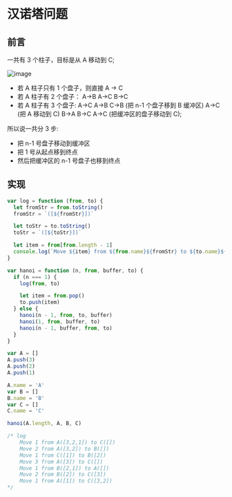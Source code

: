 # 汉诺塔问题

## 前言

一共有 3 个柱子，目标是从 A 移动到 C;

![image](https://user-images.githubusercontent.com/32337542/59562689-47f5da00-9062-11e9-91f3-8a4bc470b673.png)

- 若 A 柱子只有 1 个盘子，则直接
  A -> C
- 若 A 柱子有 2 个盘子：
  A->B
  A->C
  B->C
- 若 A 柱子有 3 个盘子:
  A->C
  A->B
  C->B
  (把 n-1 个盘子移到 B 缓冲区)
  A->C
  (把 A 移动到 C)
  B->A
  B->C
  A->C
  (把缓冲区的盘子移动到 C);

所以说一共分 3 步:

- 把 n-1 号盘子移动到缓冲区
- 把 1 号从起点移到终点
- 然后把缓冲区的 n-1 号盘子也移到终点

## 实现

```javascript
var log = function (from, to) {
  let fromStr = from.toString()
  fromStr = `([${fromStr}])`

  let toStr = to.toString()
  toStr = `([${toStr}])`

  let item = from[from.length - 1]
  console.log(`Move ${item} from ${from.name}${fromStr} to ${to.name}${toStr}`)
}

var hanoi = function (n, from, buffer, to) {
  if (n === 1) {
    log(from, to)

    let item = from.pop()
    to.push(item)
  } else {
    hanoi(n - 1, from, to, buffer)
    hanoi(1, from, buffer, to)
    hanoi(n - 1, buffer, from, to)
  }
}

var A = []
A.push(3)
A.push(2)
A.push(1)

A.name = 'A'
var B = []
B.name = 'B'
var C = []
C.name = 'C'

hanoi(A.length, A, B, C)

/* log
    Move 1 from A([3,2,1]) to C([])
    Move 2 from A([3,2]) to B([])
    Move 1 from C([1]) to B([2])
    Move 3 from A([3]) to C([])
    Move 1 from B([2,1]) to A([])
    Move 2 from B([2]) to C([3])
    Move 1 from A([1]) to C([3,2])
*/
```
